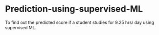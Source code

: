 # Prediction-using-supervised-ML
 To find out the predicted score if a student studies for 9.25 hrs/ day using supervised ML. 
